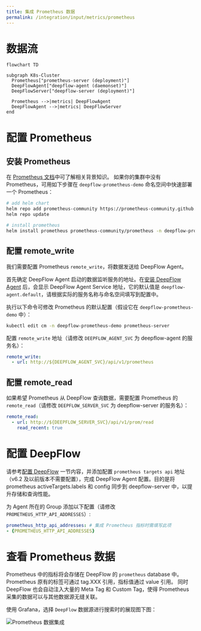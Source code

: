 ```yaml
---
title: 集成 Prometheus 数据
permalink: /integration/input/metrics/prometheus
---
```


# 数据流

```mermaid
flowchart TD

subgraph K8s-Cluster
  Prometheus["prometheus-server (deployment)"]
  DeepFlowAgent["deepflow-agent (daemonset)"]
  DeepFlowServer["deepflow-server (deployment)"]

  Prometheus -->|metrics| DeepFlowAgent
  DeepFlowAgent -->|metrics| DeepFlowServer
end
```

# 配置 Prometheus

## 安装 Prometheus

在 [Prometheus 文档](https://prometheus.io/docs/introduction/overview/)中可了解相关背景知识。
如果你的集群中没有 Prometheus，可用如下步骤在 `deepflow-prometheus-demo` 命名空间中快速部署一个 Prometheus：
```bash
# add helm chart
helm repo add prometheus-community https://prometheus-community.github.io/helm-charts
helm repo update

# install prometheus
helm install prometheus prometheus-community/prometheus -n deepflow-prometheus-demo --create-namespace
```

## 配置 remote_write

我们需要配置 Prometheus `remote_write`，将数据发送给 DeepFlow Agent。

首先确定 DeepFlow Agent 启动的数据监听服务的地址。在[安装 DeepFlow Agent](../../../ce-install/single-k8s/) 后，会显示 DeepFlow Agent Service 地址，它的默认值是 `deepflow-agent.default`，请根据实际的服务名称与命名空间填写到配置中。

执行以下命令可修改 Prometheus 的默认配置（假设它在 `deepflow-prometheus-demo` 中）：
```bash
kubectl edit cm -n deepflow-prometheus-demo prometheus-server
```

配置 `remote_write` 地址（请修改 `DEEPFLOW_AGENT_SVC` 为 deepflow-agent 的服务名）：
```yaml
remote_write:
  - url: http://${DEEPFLOW_AGENT_SVC}/api/v1/prometheus
```

## 配置 remote_read

如果希望 Prometheus 从 DeepFlow 查询数据，需要配置 Prometheus 的 `remote_read`（请修改 `DEEPFLOW_SERVER_SVC` 为 deepflow-server 的服务名）：
```yaml
remote_read:
  - url: http://${DEEPFLOW_SERVER_SVC}/api/v1/prom/read
    read_recent: true
```

# 配置 DeepFlow

请参考[配置 DeepFlow](../tracing/opentelemetry/#配置-deepflow) 一节内容，并添加配置 `prometheus targets api` 地址（v6.2 及以前版本不需要配置），完成 DeepFlow Agent 配置。目的是将 prometheus activeTargets.labels 和 config 同步到 deepflow-server 中，以提升存储和查询性能。

为 Agent 所在的 Group 添加以下配置（请修改 `PROMETHEUS_HTTP_API_ADDRESSES`）:
```yaml
prometheus_http_api_addresses: # 集成 Prometheus 指标时需填写此项
- {PROMETHEUS_HTTP_API_ADDRESSES}
```

# 查看 Prometheus 数据

Prometheus 中的指标将会存储在 DeepFlow 的 `prometheus` database 中。
Prometheus 原有的标签可通过 tag.XXX 引用，指标值通过 value 引用。
同时 DeepFlow 也会自动注入大量的 Meta Tag 和 Custom Tag，使得 Prometheus 采集的数据可以与其他数据源无缝关联。

使用 Grafana，选择 `DeepFlow` 数据源进行搜索时的展现图下图：

![Prometheus 数据集成](https://yunshan-guangzhou.oss-cn-beijing.aliyuncs.com/pub/pic/20231003651c19e6684d1.png)
